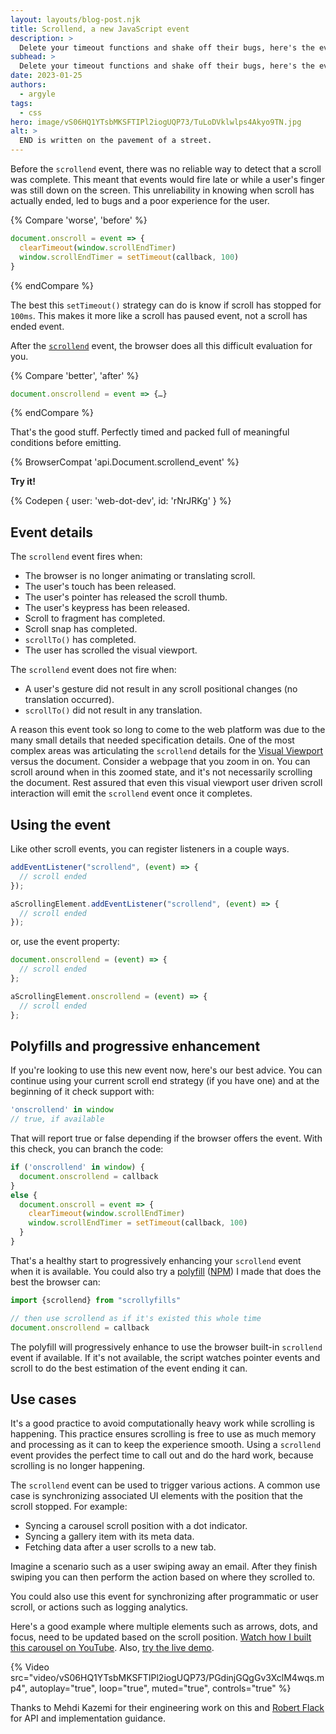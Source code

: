 ```yaml
---
layout: layouts/blog-post.njk
title: Scrollend, a new JavaScript event
description: >
  Delete your timeout functions and shake off their bugs, here's the event you really need: scrollend.
subhead: >
  Delete your timeout functions and shake off their bugs, here's the event you really need: scrollend.
date: 2023-01-25
authors:
  - argyle
tags:
  - css
hero: image/vS06HQ1YTsbMKSFTIPl2iogUQP73/TuLoDVklwlps4Akyo9TN.jpg
alt: >
  END is written on the pavement of a street.
---
```


Before the `scrollend` event, there was no reliable way to detect that a scroll
was complete. This meant that events would fire late or while a user's finger
was still down on the screen. This unreliability in knowing when scroll has
actually ended, led to bugs and a poor experience for the user.

{% Compare 'worse', 'before' %}
```js
document.onscroll = event => {
  clearTimeout(window.scrollEndTimer)
  window.scrollEndTimer = setTimeout(callback, 100)
}
```
{% endCompare %}

The best this `setTimeout()` strategy can do is know if scroll has stopped for
`100ms`. This makes it more like a scroll has paused event, not a scroll has
ended event.

After the
[`scrollend`](https://developer.mozilla.org/docs/Web/API/Document/scrollend_event)
event, the browser does all this difficult evaluation for you.

{% Compare 'better', 'after' %}
```js
document.onscrollend = event => {…}
```
{% endCompare %}

That's the good stuff. Perfectly timed and packed full of meaningful conditions
before emitting.

{% BrowserCompat 'api.Document.scrollend_event' %}

**Try it!**

{% Codepen { user: 'web-dot-dev', id: 'rNrJRKg' } %}

## Event details

The `scrollend` event fires when:
- The browser is no longer animating or translating scroll.
- The user's touch has been released.
- The user's pointer has released the scroll thumb.
- The user's keypress has been released.
- Scroll to fragment has completed.
- Scroll snap has completed.
- `scrollTo()` has completed.
- The user has scrolled the visual viewport.

The `scrollend` event does not fire when:
- A user's gesture did not result in any scroll positional changes (no translation occurred).
- `scrollTo()` did not result in any translation.

A reason this event took so long to come to the web platform was due to the many
small details that needed specification details. One of the most complex areas
was articulating the `scrollend` details for the [Visual
Viewport](https://developer.mozilla.org/docs/Web/API/Visual_Viewport_API)
versus the document. Consider a webpage that you zoom in on. You can scroll
around when in this zoomed state, and it's not necessarily scrolling the
document. Rest assured that even this visual viewport user driven scroll
interaction will emit the `scrollend` event once it completes.

## Using the event

Like other scroll events, you can register listeners in a couple ways.

```js
addEventListener("scrollend", (event) => {
  // scroll ended
});

aScrollingElement.addEventListener("scrollend", (event) => {
  // scroll ended
});
```

or, use the event property:

```js
document.onscrollend = (event) => {
  // scroll ended
};

aScrollingElement.onscrollend = (event) => {
  // scroll ended
};
```

## Polyfills and progressive enhancement

If you're looking to use this new event now, here's our best advice. You can
continue using your current scroll end strategy (if you have one) and at the
beginning of it check support with:

```js
'onscrollend' in window
// true, if available
```

That will report true or false depending if the browser offers the event. With
this check, you can branch the code:

```js
if ('onscrollend' in window) {
  document.onscrollend = callback
}
else {
  document.onscroll = event => {
    clearTimeout(window.scrollEndTimer)
    window.scrollEndTimer = setTimeout(callback, 100)
  }
}
```

That's a healthy start to progressively enhancing your `scrollend` event when it
is available. You could also try a
[polyfill](https://github.com/argyleink/scrollyfills)
([NPM](https://www.npmjs.com/package/scrollyfills)) I made that does the best
the browser can:

```js
import {scrollend} from "scrollyfills"

// then use scrollend as if it's existed this whole time
document.onscrollend = callback
```

The polyfill will progressively enhance to use the browser built-in `scrollend`
event if available. If it's not available, the script watches pointer events and
scroll to do the best estimation of the event ending it can.

## Use cases

It's a good practice to avoid computationally heavy work while scrolling is
happening. This practice ensures scrolling is free to use as much memory and
processing as it can to keep the experience smooth. Using a `scrollend` event
provides the perfect time to call out and do the hard work, because scrolling is
no longer happening.

The `scrollend` event can be used to trigger various actions. A common use case
is synchronizing associated UI elements with the position that the scroll
stopped. For example:
- Syncing a carousel scroll position with a dot indicator.
- Syncing a gallery item with its meta data.
- Fetching data after a user scrolls to a new tab.

Imagine a scenario such as a user swiping away an email. After they finish
swiping you can then perform the action based on where they scrolled to.

You could also use this event for synchronizing after programmatic or user
scroll, or actions such as logging analytics.

Here's a good example where multiple elements such as arrows, dots, and focus,
need to be updated based on the scroll position. [Watch how I built this
carousel on YouTube](https://www.youtube.com/watch?v=CXJv6zM003M). Also, [try
the live demo](https://gui-challenges.web.app/carousel/dist/).

{% Video
  src="video/vS06HQ1YTsbMKSFTIPl2iogUQP73/PGdinjGQgGv3XclM4wqs.mp4",
  autoplay="true",
  loop="true",
  muted="true",
  controls="true"
%}

Thanks to Mehdi Kazemi for their engineering work on this and [Robert
Flack](https://twitter.com/flackrw) for API and implementation guidance.
